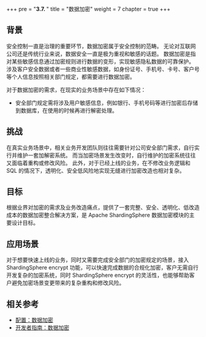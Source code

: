 +++
pre = "<b>3.7. </b>"
title = "数据加密"
weight = 7
chapter = true
+++

## 背景

安全控制一直是治理的重要环节，数据加密属于安全控制的范畴。 无论对互联网公司还是传统行业来说，数据安全一直是极为重视和敏感的话题。 数据加密是指对某些敏感信息通过加密规则进行数据的变形，实现敏感隐私数据的可靠保护。 涉及客户安全数据或者一些商业性敏感数据，如身份证号、手机号、卡号、客户号等个人信息按照相关部门规定，都需要进行数据加密。

对于数据加密的需求，在现实的业务场景中存在如下情况：

* 安全部门规定需将涉及用户敏感信息，例如银行、手机号码等进行加密后存储到数据库，在使用的时候再进行解密处理。

## 挑战

在真实业务场景中，相关业务开发团队则往往需要针对公司安全部门需求，自行实行并维护一套加解密系统。 而当加密场景发生改变时，自行维护的加密系统往往又面临着重构或修改风险。 此外，对于已经上线的业务，在不修改业务逻辑和 SQL 的情况下，透明化、安全低风险地实现无缝进行加密改造也相对复杂。

## 目标

根据业界对加密的需求及业务改造痛点，提供了一套完整、安全、透明化、低改造成本的数据加密整合解决方案，是 Apache ShardingSphere 数据加密模块的主要设计目标。

## 应用场景

对于想要快速上线的业务，同时又需要完成安全部门的加密规定的场景，接入 ShardingSphere encrypt 功能，可以快速完成数据的合规化加密，客户无需自行开发复杂的加密系统，同时 ShardingSphere encrypt 的灵活性，也能够帮助客户避免加密场景变更带来的复杂重构和修改风险。

## 相关参考

- [配置：数据加密](/cn/user-manual/shardingsphere-jdbc/yaml-config/rules/encrypt/)
- [开发者指南：数据加密](/cn/dev-manual/encrypt/)
